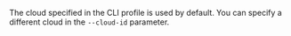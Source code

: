 The cloud specified in the CLI profile is used by default. You can specify a different cloud in the `--cloud-id` parameter.